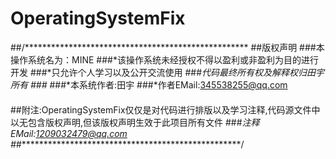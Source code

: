 # OperatingSystemFix
##/***************************************************
##版权声明
###本操作系统名为：MINE
###*该操作系统未经授权不得以盈利或非盈利为目的进行开发
###*只允许个人学习以及公开交流使用
###*代码最终所有权及解释权归田宇所有
###*
###*本系统作者:田宇
###*作者EMail:345538255@qq.com
####
##附注:OperatingSystemFix仅仅是对代码进行排版以及学习注释,代码源文件中以无包含版权声明,但该版权声明生效于此项目所有文件
###*注释EMail:1209032479@qq.com
##***************************************************/
